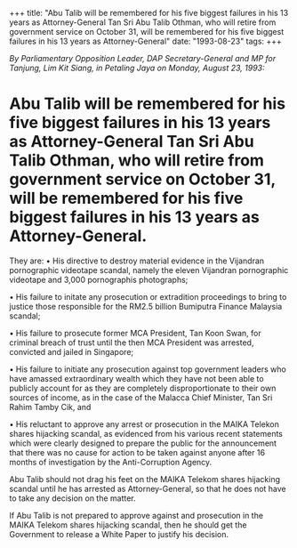 +++ 
title: "Abu Talib will be remembered for his five biggest failures in his 13 years as Attorney-General Tan Sri Abu Talib Othman, who will retire from government service on October 31, will be remembered for his five biggest failures in his 13 years as Attorney-General"
date: "1993-08-23"
tags:
+++

_By Parliamentary Opposition Leader, DAP Secretary-General and MP for Tanjung, Lim Kit Siang, in Petaling Jaya on Monday, August 23, 1993:_

# Abu Talib will be remembered for his five biggest failures in his 13 years as Attorney-General Tan Sri Abu Talib Othman, who will retire from government service on October 31, will be remembered for his five biggest failures in his 13 years as Attorney-General.

They are:
•	His directive to destroy material evidence in the Vijandran pornographic videotape scandal, namely the eleven Vijandran pornographic videotape and 3,000 pornographis photographs;</u>

•	His failure to initate any prosecution or extradition proceedings to bring to justice those responsible for the RM2.5 billion Bumiputra Finance Malaysia scandal;


•	His failure to prosecute former MCA President, Tan Koon Swan, for criminal breach of trust until the then MCA President was arrested, convicted and jailed in Singapore;

•	His failure to initiate any prosecution against top government leaders who have amassed extraordinary wealth which they have not been able to publicly account for as they are completely disproportionate to their own sources of income, as in the case of the Malacca Chief Minister, Tan Sri Rahim Tamby Cik, and


•	His reluctant to approve any arrest or prosecution in the MAIKA Telekon shares hijacking scandal, as evidenced from his various recent statements which were clearly designed to prepare the public for the announcement that there was no cause for action to be taken against anyone after 16 months of investigation by the Anti-Corruption Agency.

Abu Talib should not drag his feet on the MAIKA Telekom shares hijacking scandal until he has arrested as Attorney-General, so that he does not have to take any decision on the matter.

If Abu Talib is not prepared to approve against and prosecution in the MAIKA Telekom shares hijacking scandal, then he should get the Government to release a White Paper to justify his decision.
 

